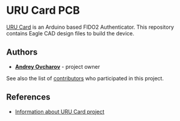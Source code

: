 # URU Card PCB

[URU Card](https://github.com/uru-card/uru-card) is an Arduino based FIDO2 Authenticator. This repository contains Eagle CAD design files to build the device.




## Authors

* [**Andrey Ovcharov**](https://github.com/snakeye) - project owner

See also the list of [contributors](https://github.com/uru-card/uru-card/contributors) who participated in this project.

## References

* [Information about URU Card project](https://en.ovcharov.me/category/fido2/)
